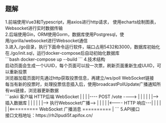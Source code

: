<h2>题解</h2>
1.前端使用Vue3和Typescript，用axios进行http请求， 使用echarts绘制图表，Websocket进行实时数据传输<br>
2.后端使用Gin，ORM使用Gorm，数据库使用Postgresql，使用/gorilla/websocket进行Websocket通信<br>
3.进入./go目录，执行下面命令运行软件，端口占用5432和3000，数据库初始化在./go/init.sql，运行docker-compose后自动初始化数据库<br>
```bash
docker-compose up --build
```
4.技术结构<br>
启动页面会生成一个UUID，每个页面可以投一次票，刷新页面重新生成UUID，可以重新投票<br>
浏览器加载页面时先通过http获取投票信息，再建立/ws/poll WebSocket链接<br>
每当有新的投票时，处理投票信息插入后，使用broadcastPollUpdate广播通知所有ws链接，浏览器更新数据<br>
```askii
客户端            HTTP后端             WebSocket
|                 |                        |
|---- POST /vote ---->                     |
|                 |                        |
|                 |--> 插入数据库           |
|                 |                        |
|                 |--> 执行Websocket广播--> |
|                 |                        |
|<---- HTTP 响应---|                        |
|                 |                        |
|<========== WebSocket 广播消息 ==========  |
```
5.API接口<br>
接口文档地址：https://rh2lpudi5f.apifox.cn/
